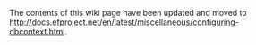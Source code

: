 The contents of this wiki page have been updated and moved to http://docs.efproject.net/en/latest/miscellaneous/configuring-dbcontext.html.
